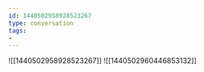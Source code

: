 ```yaml
---
id: 1440502958928523267
type: conversation
tags:
- 
---
```

![[1440502958928523267]]
![[1440502960446853132]]

